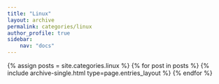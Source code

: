 ```yaml
---
title: "Linux"
layout: archive
permalink: categories/linux
author_profile: true
sidebar:
    nav: "docs"
---
```



{% assign posts = site.categories.linux %}
{% for post in posts %} {% include archive-single.html type=page.entries_layout %} {% endfor %}